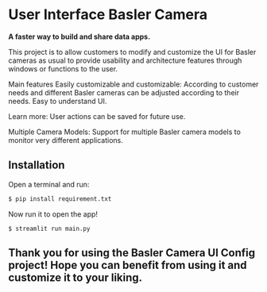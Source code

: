 # User Interface Basler Camera

**A faster way to build and share data apps.**

This project is to allow customers to modify and customize the UI for Basler cameras as usual to provide usability and architecture features through windows or functions to the user.

Main features
Easily customizable and customizable: According to customer needs and different Basler cameras can be adjusted according to their needs. Easy to understand UI.

Learn more: User actions can be saved for future use.

Multiple Camera Models: Support for multiple Basler camera models to monitor very different applications.


## Installation

Open a terminal and run:

```bash
$ pip install requirement.txt
```

Now run it to open the app!
```
$ streamlit run main.py
```


## Thank you for using the Basler Camera UI Config project! Hope you can benefit from using it and customize it to your liking.
